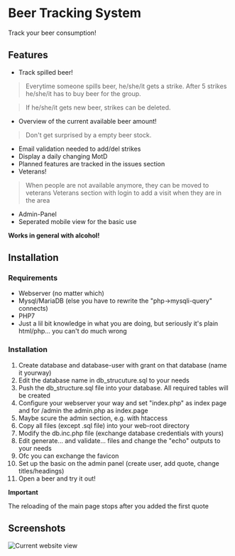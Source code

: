 # Beer Tracking System
Track your beer consumption!
## Features
- Track spilled beer!
> Everytime someone spills beer, he/she/it gets a strike. After 5 strikes he/she/it has to buy beer for the group.

> If he/she/it gets new beer, strikes can be deleted.
- Overview of the current available beer amount!
> Don't get surprised by a empty beer stock.
- Email validation needed to add/del strikes
- Display a daily changing MotD
- Planned features are tracked in the issues section
- Veterans!
> When people are not available anymore, they can be moved to veterans
> Veterans section with login to add a visit when they are in the area
- Admin-Panel
- Seperated mobile view for the basic use

**Works in general with alcohol!**

## Installation
### Requirements
- Webserver (no matter which)
- Mysql/MariaDB (else you have to rewrite the "php->mysqli-query" connects)
- PHP7
- Just a lil bit knowledge in what you are doing, but seriously it's plain html/php... you can't do much wrong

### Installation
1. Create database and database-user with grant on that database (name it yourway)
2. Edit the database name in db_strucuture.sql to your needs
3. Push the db_structure.sql file into your database. All required tables will be created
4. Configure your webserver your way and set "index.php" as index page and for /admin the admin.php as index.page
5. Maybe scure the admin section, e.g. with htaccess
6. Copy all files (except .sql file) into your web-root directory
7. Modify the db.inc.php file (exchange database credentials with yours)
8. Edit generate... and validate... files and change the "echo" outputs to your needs
9. Ofc you can exchange the favicon
10. Set up the basic on the admin panel (create user, add quote, change titles/headings)
11. Open a beer and try it out!

**Important** 

The reloading of the main page stops after you added the first quote

## Screenshots
![Current website view](https://image.prntscr.com/image/y4zA9S1lTUeBEzJi0gmT_w.png)